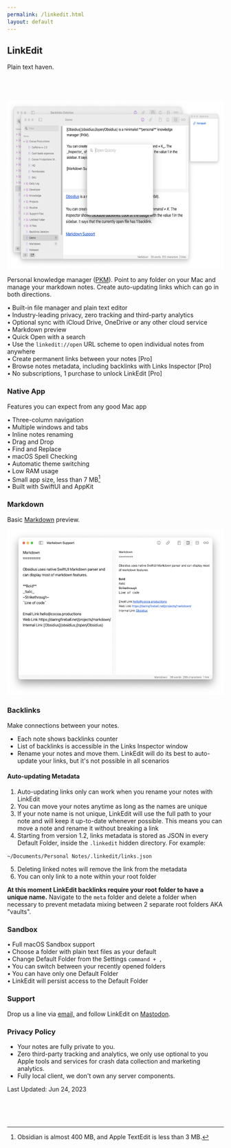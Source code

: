 ```yaml
---
permalink: /linkedit.html
layout: default
---
```


<h2 class="appName">LinkEdit</h2>
<p class="hero">Plain text haven.</p>

<a href="https://apps.apple.com/app/id1597510262" style="display:inline-block;overflow:hidden;background:url(images/mac-app-store.svg) no-repeat;width:165px;height:40px;" class="badge"></a>

<img src="/images/obsidius-promo.png" alt="Two LinkEdit windows showing open text files" style="width: 622px; height: 390px;">
<br>

Personal knowledge manager ([PKM][1]). Point to any folder on your Mac and manage your markdown notes. Create auto-updating links which can go in both directions. 

• Built-in file manager and plain text editor  
• Industry-leading privacy, zero tracking and third-party analytics  
• Optional sync with iCloud Drive, OneDrive or any other cloud service  
• Markdown preview  
• Quick Open with a search  
• Use the `linkedit://open` URL scheme to open individual notes from anywhere  
• Create permanent links between your notes [Pro]  
• Browse notes metadata, including backlinks with Links Inspector [Pro]  
• No subscriptions, 1 purchase to unlock LinkEdit [Pro]

<h3 id="privacy">Native App</h3>

Features you can expect from any good Mac app

• Three-column navigation  
• Multiple windows and tabs  
• Inline notes renaming  
• Drag and Drop  
• Find and Replace  
• macOS Spell Checking  
• Automatic theme switching  
• Low RAM usage  
• Small app size, less than 7 MB[^1]  
• Built with SwiftUI and AppKit

<h3 id="privacy">Markdown</h3>

Basic [Markdown](https://daringfireball.net/projects/markdown/) preview.

<img src="/images/markdown.png" alt="Editor window with preview on a right showing markdown features" style="width: 535px; height: 386px;">

<h3>Backlinks</h3>

Make connections between your notes. 

- Each note shows backlinks counter
- List of backlinks is accessible in the Links Inspector window
- Rename your notes and move them. LinkEdit will do its best to auto-update your links, but it's not possible in all scenarios

<h4>Auto-updating Metadata</h4>

1. Auto-updating links only can work when you rename your notes with LinkEdit
2. You can move your notes anytime as long as the names are unique
3. If your note name is not unique, LinkEdit will use the full path to your note and will keep it up-to-date whenever possible. This means you can move a note and rename it without breaking a link
4. Starting from version 1.2, links metadata is stored as JSON in every Default Folder, inside the `.linkedit` hidden directory. For example:
```
~/Documents/Personal Notes/.linkedit/links.json
```
5. Deleting linked notes will remove the link from the metadata
6. You can only link to a note within your root folder

**At this moment LinkEdit backlinks require your root folder to have a unique name.**
Navigate to the `meta` folder and delete a folder when necessary to prevent metadata mixing between 2 separate root folders AKA "vaults".

<h3>Sandbox</h3>

• Full macOS Sandbox support  
• Choose a folder with plain text files as your default  
• Change Default Folder from the Settings `command + ,`  
• You can switch between your recently opened folders  
• You can have only one Default Folder  
• LinkEdit will persist access to the Default Folder

<h3>Support</h3>

Drop us a line via [email,](https://www.cocoa.productions/support) and follow LinkEdit on <a rel="me" href="https://mastodonapp.uk/@linkedit">Mastodon</a>.

<h3 id="privacy">Privacy Policy</h3>

- Your notes are fully private to you.
- Zero third-party tracking and analytics, we only use optional to you Apple tools and services for crash data collection and marketing analytics.
- Fully local client, we don't own any server components.

Last Updated: Jun 24, 2023
  
<br />
<br />
<br />

[^1]: Obsidian is almost 400 MB, and Apple TextEdit is less than 3 MB.

[1]: https://en.wikipedia.org/wiki/Personal_knowledge_management
